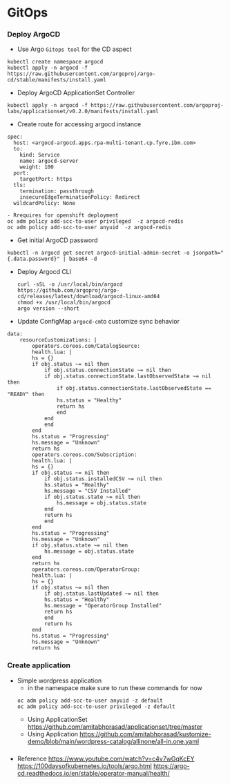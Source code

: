 # GitOps 
### Deploy ArgoCD
- Use Argo `Gitops tool` for the CD aspect
```
kubectl create namespace argocd
kubectl apply -n argocd -f https://raw.githubusercontent.com/argoproj/argo-cd/stable/manifests/install.yaml
```
- Deploy ArgoCD ApplicationSet Controller
```
kubectl apply -n argocd -f https://raw.githubusercontent.com/argoproj-labs/applicationset/v0.2.0/manifests/install.yaml
```
- Create route for accessing argocd instance
```
spec:
  host: <argocd-argocd.apps.rpa-multi-tenant.cp.fyre.ibm.com>
  to:
    kind: Service
    name: argocd-server
    weight: 100
  port:
    targetPort: https
  tls:
    termination: passthrough
    insecureEdgeTerminationPolicy: Redirect
  wildcardPolicy: None
```
```
- Rrequires for openshift deployment
oc adm policy add-scc-to-user privileged  -z argocd-redis
oc adm policy add-scc-to-user anyuid  -z argocd-redis
```
- Get initial ArgoCD password
```
kubectl -n argocd get secret argocd-initial-admin-secret -o jsonpath="{.data.password}" | base64 -d
```
- Deploy Argocd CLI
    ```
    curl -sSL -o /usr/local/bin/argocd https://github.com/argoproj/argo-cd/releases/latest/download/argocd-linux-amd64
    chmod +x /usr/local/bin/argocd
    argo version --short
    ```
- Update ConfigMap `argocd-cm`to customize sync behavior
```
data:
    resourceCustomizations: |
        operators.coreos.com/CatalogSource:
        health.lua: |
        hs = {}
        if obj.status ~= nil then
            if obj.status.connectionState ~= nil then
            if obj.status.connectionState.lastObservedState ~= nil then
                if obj.status.connectionState.lastObservedState == "READY" then
                hs.status = "Healthy"
                return hs
                end
            end
            end
        end
        hs.status = "Progressing"
        hs.message = "Unknown"
        return hs
        operators.coreos.com/Subscription:
        health.lua: |
        hs = {}
        if obj.status ~= nil then
            if obj.status.installedCSV ~= nil then
            hs.status = "Healthy"
            hs.message = "CSV Installed"
            if obj.status.state ~= nil then
                hs.message = obj.status.state
            end
            return hs
            end
        end
        hs.status = "Progressing"
        hs.message = "Unknown"
        if obj.status.state ~= nil then
            hs.message = obj.status.state
        end
        return hs
        operators.coreos.com/OperatorGroup:
        health.lua: |  
        hs = {}
        if obj.status ~= nil then
            if obj.status.lastUpdated ~= nil then
            hs.status = "Healthy"
            hs.message = "OperatorGroup Installed"
            return hs
            end
            return hs
        end
        hs.status = "Progressing"
        hs.message = "Unknown"
        return hs
```

### Create application
- Simple wordpress application 
    - in the namespace make sure to run these commands for now 
    ```
    oc adm policy add-scc-to-user anyuid -z default
    oc adm policy add-scc-to-user privileged -z default
    ```
    - Using ApplicationSet
        https://github.com/amitabhprasad/applicationset/tree/master
    - Using Application
        https://github.com/amitabhprasad/kustomize-demo/blob/main/wordpress-catalog/allinone/all-in.one.yaml

### 

- Reference 
    https://www.youtube.com/watch?v=c4v7wGqKcEY
    https://100daysofkubernetes.io/tools/argo.html
    https://argo-cd.readthedocs.io/en/stable/operator-manual/health/